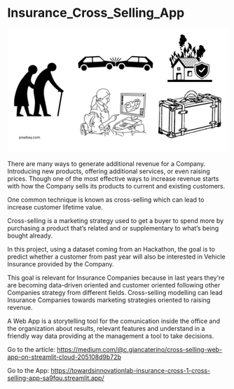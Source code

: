 # Insurance_Cross_Selling_App


![](images/cross_selling_homepage.jpg)




There are many ways to generate additional revenue for a Company. Introducing new products, offering additional services, or even raising prices. Though one of the most effective ways to increase revenue starts with how the Company sells its products to current and existing customers.

One common technique is known as cross-selling which can lead to increase customer lifetime value.

Cross-selling is a marketing strategy used to get a buyer to spend more by purchasing a product that’s related and or supplementary to what’s being bought already.

In this project, using a dataset coming from an Hackathon, the goal is to predict whether a customer from past year will also be interested in Vehicle Insurance provided by the Company.

This goal is relevant for Insurance Companies because in last years they're are becoming data-driven oriented and customer oriented following other Companies strategy from different fields. Cross-selling modelling can lead Insurance Companies towards marketing strategies oriented to raising revenue.

A Web App is a storytelling tool for the comunication inside the office and the organization about results, relevant features and understand in a friendly way data providing at the management a tool to take decisions.

Go to the article: https://medium.com/@c.giancaterino/cross-selling-web-app-on-streamlit-cloud-205108d9b72b

Go to the App: https://towardsinnovationlab-insurance-cross-1-cross-selling-app-sa9fqu.streamlit.app/
